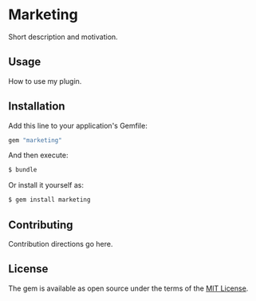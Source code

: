# Marketing
Short description and motivation.

## Usage
How to use my plugin.

## Installation
Add this line to your application's Gemfile:

```ruby
gem "marketing"
```

And then execute:
```bash
$ bundle
```

Or install it yourself as:
```bash
$ gem install marketing
```

## Contributing
Contribution directions go here.

## License
The gem is available as open source under the terms of the [MIT License](https://opensource.org/licenses/MIT).
